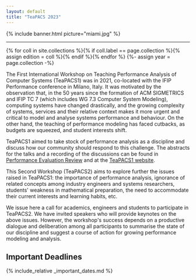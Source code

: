 ```yaml
---
layout: default
title: "TeaPACS 2023"
---
```


{% include banner.html picture="miami.jpg" %}<!-- @IGNORE PREVIOUS: link -->

---

{% for coll in site.collections %}{% if coll.label == page.collection %}{% assign edition = coll %}{% endif %}{% endfor %}
{%- assign year = page.collection -%}

The First International Workshop on Teaching Performance Analysis of Computer Systems (TeaPACS1) was in 2021, co-located with the IFIP Performance conference in Milano, Italy.
It was motivated by the observation that, in the 50 years since the formation of ACM SIGMETRICS and IFIP TC 7 (which includes WG 7.3 Computer System Modeling), computing systems have changed drastically, and the growing complexity of systems, services and their relative context makes it more urgent and critical to model and analyse systems performance and behaviour. On the other hand, the teaching of performance modeling has faced cutbacks,
as budgets are squeezed, and student interests shift.

TeaPACS1 aimed to take stock of performance analysis as a discipline and discuss how our community should respond to this challenge. The abstracts for the talks and a recording of the discussions can be found in [Performance Evaluation Review](https://dl.acm.org/toc/sigmetrics/2022/49/4 ) and at the [TeaPACS1 website](https://www.performance2021.deib.polimi.it/teapacs/).

This Second Workshop (TeaPACS2) aims to explore further the issues raised in TeaPACS1: the importance of performance analysis, ignorance of related concepts among industry engineers and systems researchers, students' weakness in mathematical preparation, the need to accommodate their current interests and learning habits, etc.

We issue here a call for academics, engineers and students to participate in TeaPACS2.  We have invited speakers who will provide keynotes on the above issues. However, the workshop's success depends on a productive dialogue and deliberation among all participants to summarise the state of our discipline and suggest a course of action for growing performance modeling and analysis.

## Important Deadlines

{% include_relative _important_dates.md %}
